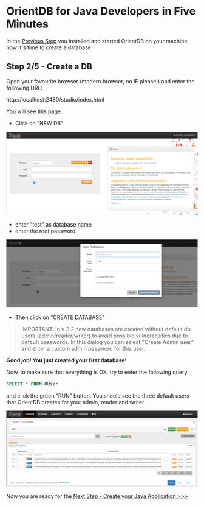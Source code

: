 # OrientDB for Java Developers in Five Minutes

In the [Previous Step](java.md) you installed and started OrientDB on your machine, now it's time to create a database

## Step 2/5 - Create a DB

Open your favourite browser (modern browser, no IE please!) and enter the following URL:

http://localhost:2480/studio/index.html

You will see this page:

- Click on "NEW DB"

![StudioLogin](images/studio-login.png)

- enter "test" as database name 
- enter the root password

![StudioCreateDb](images/studio-create-database-3.2.png)

- Then click on "CREATE DATABASE"

> IMPORTANT: In v 3.2 new databases are created without default db users (admin/reader/writer) to avoid possible vulnerabilities due to default passwords. In this dialog you can select "Create Admin user" and enter a custom admin password for this user.

**Good job! You just created your first database!** 

Now, to make sure that everything is OK, try to enter the following query

```sql
SELECT * FROM OUser
```

and click the green "RUN" button. You should see the three default users that OrientDB creates for you: admin, reader and writer

![StudioBrowser](images/studio-browser-2.png)


Now you are ready for the [Next Step - Create your Java Application >>>](java-2.md)
